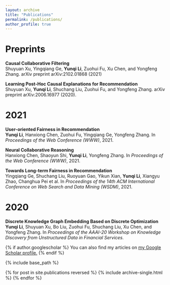 ```yaml
---
layout: archive
title: "Publications"
permalink: /publications/
author_profile: true
---
```


# Preprints  
  
  
  
**Causal Collaborative Filtering**    
Shuyuan Xu, Yingqiang Ge, **Yunqi Li**, Zuohui Fu, Xu Chen, and Yongfeng Zhang. arXiv preprint arXiv:2102.01868 (2021)

**Learning Post-Hoc Causal Explanations for Recommendation**       
Shuyuan Xu, **Yunqi Li**, Shuchang Liu, Zuohui Fu, and Yongfeng Zhang. arXiv preprint arXiv:2006.16977 (2020).

# 2021
**User-oriented Fairness in Recommendation**      
**Yunqi Li**, Hanxiong Chen, Zuohui Fu, Yingqiang Ge, Yongfeng Zhang. In *Proceedings of the Web Conference (WWW)*, 2021.

**Neural Collaborative Reasoning**       
Hanxiong Chen, Shaoyun Shi, **Yunqi Li**, Yongfeng Zhang. In *Proceedings of the Web Conference (WWW)*, 2021.

**Towards Long-term Fairness in Recommendation**       
Yingqiang Ge, Shuchang Liu, Ruoyuan Gao, Yikun Xian, **Yunqi Li**, Xiangyu Zhao, Changhua Pei et al. In *Proceedings of the 14th ACM International Conference on Web Search and Data Mining (WSDM)*, 2021.


# 2020
**Discrete Knowledge Graph Embedding Based on Discrete Optimization**      
**Yunqi Li**, Shuyuan Xu, Bo Liu, Zuohui Fu, Shuchang Liu, Xu Chen, and Yongfeng Zhang. In *Proceedings of the AAAI-20 Workshop on Knowledge Discovery from Unstructured Data in Financial Services.*    



{% if author.googlescholar %}
  You can also find my articles on <u><a href="{{author.googlescholar}}">my Google Scholar profile</a>.</u>
{% endif %}

{% include base_path %}

{% for post in site.publications reversed %}
  {% include archive-single.html %}
{% endfor %}
